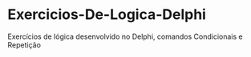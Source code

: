 # Exercicios-De-Logica-Delphi
Exercícios de lógica desenvolvido no Delphi, comandos Condicionais e Repetição
